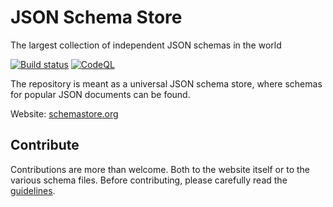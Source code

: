 # JSON Schema Store

The largest collection of independent JSON schemas in the world

[![Build status](https://github.com/SchemaStore/SchemaStore/actions/workflows/nodejs.yml/badge.svg)](https://github.com/SchemaStore/schemastore/actions/workflows/nodejs.yml)
[![CodeQL](https://github.com/SchemaStore/SchemaStore/actions/workflows/codeql-analysis.yml/badge.svg)](https://github.com/SchemaStore/schemastore/actions/workflows/codeql-analysis.yml)

The repository is meant as a universal JSON schema store, where schemas for popular JSON documents can be found.

Website: [schemastore.org](https://www.schemastore.org/json/)

## Contribute

Contributions are more than welcome. Both to the website itself or to the various schema files. Before contributing, please carefully read the [guidelines](./CONTRIBUTING.md).
